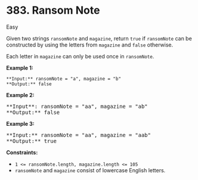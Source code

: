 # 383. Ransom Note

Easy

Given two strings ```ransomNote``` and ```magazine```, return ```true``` if ```ransomNote``` can be constructed by using the letters from ```magazine``` and ```false``` otherwise.

Each letter in ```magazine``` can only be used once in ```ransomNote```.

**Example 1:**

```
**Input:** ransomNote = "a", magazine = "b"
**Output:** false
```

**Example 2:**

<pre>
**Input**: ransomNote = "aa", magazine = "ab"
**Output:** false
</pre>

**Example 3:**

<pre>
**Input:** ransomNote = "aa", magazine = "aab"
**Output:** true
</pre>

**Constraints:**

- ```1 <= ransomNote.length, magazine.length <= 105```
- ```ransomNote``` and ```magazine``` consist of lowercase English letters.

